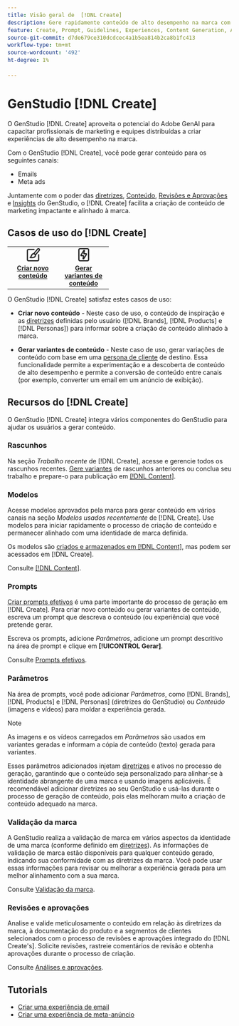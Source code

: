 ```yaml
---
title: Visão geral de  [!DNL Create]
description: Gere rapidamente conteúdo de alto desempenho na marca com IA gerativa no GenStudio [!DNL Create].
feature: Create, Prompt, Guidelines, Experiences, Content Generation, Approval
source-git-commit: d7de679ce310dcdcec4a1b5ea814b2ca8b1fc413
workflow-type: tm+mt
source-wordcount: '492'
ht-degree: 1%

---
```



# GenStudio [!DNL Create]

O GenStudio [!DNL Create] aproveita o potencial do Adobe GenAI para capacitar profissionais de marketing e equipes distribuídas a criar experiências de alto desempenho na marca.

Com o GenStudio [!DNL Create], você pode gerar conteúdo para os seguintes canais:

* Emails
* Meta ads
<!-- * Social media images and ads
* Display ads -->

Juntamente com o poder das [diretrizes](/help/user-guide/guidelines/overview.md), [Conteúdo](/help/user-guide/content/overview.md), [Revisões e Aprovações](/help/user-guide/approvals/overview.md) e [Insights](/help/user-guide/insights/overview.md) do GenStudio, o [!DNL Create] facilita a criação de conteúdo de marketing impactante e alinhado à marca.

## Casos de uso do [!DNL Create]

<table style="table-layout:fixed">
<tr style="border: 0;">
   <td align="center" valign="top" width="100">
      <a href="/help/tutorials/tutorials.md">
      <img alt="Criar novo conteúdo" src="../../assets/icons/icon-create.svg" width="35">
      </a>
      <div>
         <a href="/help/tutorials/tutorials.md">
         <strong>Criar novo conteúdo</strong>
         </a>
      </div>
   </td>
   <!-- <td align="center" valign="top" width="100">
      <a href="/help/user-guide/content/overview.md">
      <img alt="Re-use existing content" src="../../assets/icons/icon-addContent.svg" width="35">
      </a>
      <div>
         <a href="/help/user-guide/content/overview.md">
         <strong>Re-use existing content</strong>
         </a>
      </div>
   </td> -->
   <td align="center" valign="top" width="100">
      <a href="/help/user-guide/create/generate-variants.md">
      <img alt="Gerar variantes de conteúdo" src="../../assets/icons/icon-template.svg" width="35">
      </a>
      <div>
         <a href="../create/generate-variants.md">
         <strong>Gerar variantes de conteúdo</strong>
         </a>
      </div>
   </td>
</tr>
</table>

O GenStudio [!DNL Create] satisfaz estes casos de uso:

* **Criar novo conteúdo** - Neste caso de uso, o conteúdo de inspiração e as [diretrizes](/help/user-guide/guidelines/overview.md) definidas pelo usuário ([!DNL Brands], [!DNL Products] e [!DNL Personas]) para informar sobre a criação de conteúdo alinhado à marca.
<!-- * **Re-use existing content** - In this use case, upload an existing email, ad, or image to GenStudio and use the power of Adobe generative AI technology to revise and improve existing content. -->
* **Gerar variantes de conteúdo** - Neste caso de uso, gerar variações de conteúdo com base em uma [persona de cliente](/help/user-guide/guidelines/personas.md) de destino. Essa funcionalidade permite a experimentação e a descoberta de conteúdo de alto desempenho e permite a conversão de conteúdo entre canais (por exemplo, converter um email em um anúncio de exibição).

## Recursos do [!DNL Create]

O GenStudio [!DNL Create] integra vários componentes do GenStudio para ajudar os usuários a gerar conteúdo.

### Rascunhos

Na seção _Trabalho recente_ de [!DNL Create], acesse e gerencie todos os rascunhos recentes. [Gere variantes](/help/user-guide/create/generate-variants.md) de rascunhos anteriores ou conclua seu trabalho e prepare-o para publicação em [[!DNL Content]](/help/user-guide/content/overview.md).

### Modelos

Acesse modelos aprovados pela marca para gerar conteúdo em vários canais na seção _Modelos usados recentemente_ de [!DNL Create]. Use modelos para iniciar rapidamente o processo de criação de conteúdo e permanecer alinhado com uma identidade de marca definida.

Os modelos são [criados e armazenados em [!DNL Content]](/help/user-guide/content/overview.md), mas podem ser acessados em [!DNL Create].

Consulte [[!DNL Content]](/help/user-guide/content/overview.md).

### Prompts

[Criar prompts efetivos](/help/user-guide/effective-prompts.md) é uma parte importante do processo de geração em [!DNL Create]. Para criar novo conteúdo ou gerar variantes de conteúdo, escreva um prompt que descreva o conteúdo (ou experiência) que você pretende gerar.

Escreva os prompts, adicione _Parâmetros_, adicione um prompt descritivo na área de prompt e clique em **[!UICONTROL Gerar]**.

Consulte [Prompts efetivos](/help/user-guide/effective-prompts.md).

### Parâmetros

Na área de prompts, você pode adicionar _Parâmetros_, como [!DNL Brands], [!DNL Products] e [!DNL Personas] (diretrizes do GenStudio) ou _Conteúdo_ (imagens e vídeos) para moldar a experiência gerada.

>[!NOTE]
>
>As imagens e os vídeos carregados em _Parâmetros_ são usados em variantes geradas e informam a cópia de conteúdo (texto) gerada para variantes.

Esses parâmetros adicionados injetam [diretrizes](/help/user-guide/guidelines/overview.md) e ativos no processo de geração, garantindo que o conteúdo seja personalizado para alinhar-se à identidade abrangente de uma marca e usando imagens aplicáveis. É recomendável adicionar diretrizes ao seu GenStudio e usá-las durante o processo de geração de conteúdo, pois elas melhoram muito a criação de conteúdo adequado na marca.

### Validação da marca

A GenStudio realiza a validação de marca em vários aspectos da identidade de uma marca (conforme definido em [diretrizes](/help/user-guide/guidelines/overview.md)). As informações de validação de marca estão disponíveis para qualquer conteúdo gerado, indicando sua conformidade com as diretrizes da marca. Você pode usar essas informações para revisar ou melhorar a experiência gerada para um melhor alinhamento com a sua marca.

Consulte [Validação da marca](/help/user-guide/guidelines/brand-validation.md).


### Revisões e aprovações

Analise e valide meticulosamente o conteúdo em relação às diretrizes da marca, à documentação do produto e a segmentos de clientes selecionados com o processo de revisões e aprovações integrado do [!DNL Create's]. Solicite revisões, rastreie comentários de revisão e obtenha aprovações durante o processo de criação.

Consulte [Análises e aprovações](/help/user-guide/approvals/overview.md).

## Tutorials

* [Criar uma experiência de email](/help/tutorials/create-email-experience.md)
* [Criar uma experiência de meta-anúncio](/help/tutorials/create-meta-ad.md)

<!-- ### Anatomy of an email experience

## Prerequisites for using Create -->
